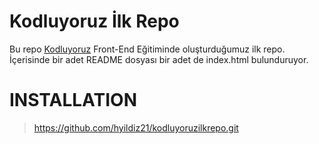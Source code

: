 # **Kodluyoruz İlk Repo**

Bu repo [Kodluyoruz](https://kodluyoruz.org/tr/kodluyoruz/) Front-End Eğitiminde oluşturduğumuz ilk repo.
İçerisinde bir adet README dosyası bir adet de index.html bulunduruyor.



# **INSTALLATION**
>https://github.com/hyildiz21/kodluyoruzilkrepo.git



